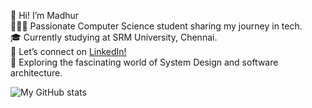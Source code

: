 👋 Hi! I’m Madhur<br/>
👩🏻‍💻 Passionate Computer Science student sharing my journey in tech.<br/>
🎓 Currently studying at SRM University, Chennai.<br/>
🔗 Let’s connect on [LinkedIn!](https://www.linkedin.com/in/madhur-k-71b362280/<)<br/>
💭 Exploring the fascinating world of System Design and software architecture.<br/>

![My GitHub stats](https://github-readme-stats.vercel.app/api?username=Madhur-k4&show_icons=true&theme=radical)
